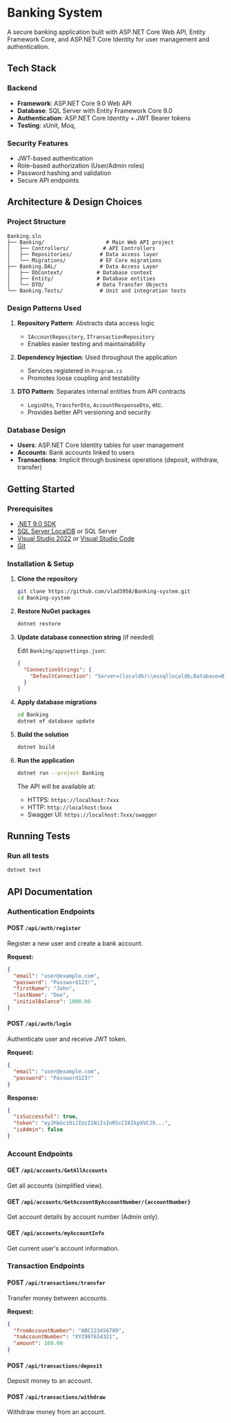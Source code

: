 # Banking System

A secure banking application built with ASP.NET Core Web API, Entity Framework Core, and ASP.NET Core Identity for user management and authentication.

##  Tech Stack

### Backend
- **Framework**: ASP.NET Core 9.0 Web API
- **Database**: SQL Server with Entity Framework Core 9.0
- **Authentication**: ASP.NET Core Identity + JWT Bearer tokens
- **Testing**: xUnit, Moq,

### Security Features
- JWT-based authentication
- Role-based authorization (User/Admin roles)
- Password hashing and validation
- Secure API endpoints

##  Architecture & Design Choices

### Project Structure
```
Banking.sln
├── Banking/                    # Main Web API project
│   ├── Controllers/           # API Controllers
│   ├── Repositories/         # Data access layer
│   └── Migrations/           # EF Core migrations
├── Banking.DAL/              # Data Access Layer
│   ├── DbContext/           # Database context
│   ├── Entity/              # Database entities
│   └── DTO/                 # Data Transfer Objects
└── Banking.Tests/            # Unit and integration tests
```

### Design Patterns Used

1. **Repository Pattern**: Abstracts data access logic
   - `IAccountRepository`, `ITransactionRepository`
   - Enables easier testing and maintainability

2. **Dependency Injection**: Used throughout the application
   - Services registered in `Program.cs`
   - Promotes loose coupling and testability

3. **DTO Pattern**: Separates internal entities from API contracts
   - `LoginDto`, `TransferDto`, `AccountResponseDto`, etc.
   - Provides better API versioning and security

### Database Design

- **Users**: ASP.NET Core Identity tables for user management
- **Accounts**: Bank accounts linked to users
- **Transactions**: Implicit through business operations (deposit, withdraw, transfer)

##  Getting Started

### Prerequisites

- [.NET 9.0 SDK](https://dotnet.microsoft.com/download/dotnet/9.0)
- [SQL Server LocalDB](https://docs.microsoft.com/en-us/sql/database-engine/configure-windows/sql-server-express-localdb) or SQL Server
- [Visual Studio 2022](https://visualstudio.microsoft.com/) or [Visual Studio Code](https://code.visualstudio.com/)
- [Git](https://git-scm.com/)

### Installation & Setup

1. **Clone the repository**
   ```bash
   git clone https://github.com/vlad3958/Banking-system.git
   cd Banking-system
   ```

2. **Restore NuGet packages**
   ```bash
   dotnet restore
   ```

3. **Update database connection string** (if needed)
   
   Edit `Banking/appsettings.json`:
   ```json
   {
     "ConnectionStrings": {
       "DefaultConnection": "Server=(localdb)\\mssqllocaldb;Database=BankingDB;Trusted_Connection=true;MultipleActiveResultSets=true"
     }
   }
   ```

4. **Apply database migrations**
   ```bash
   cd Banking
   dotnet ef database update
   ```

5. **Build the solution**
   ```bash
   dotnet build
   ```

6. **Run the application**
   ```bash
   dotnet run --project Banking
   ```

   The API will be available at:
   - HTTPS: `https://localhost:7xxx`
   - HTTP: `http://localhost:5xxx`
   - Swagger UI: `https://localhost:7xxx/swagger`

##  Running Tests

### Run all tests
```bash
dotnet test
```

##  API Documentation

### Authentication Endpoints

#### POST `/api/auth/register`
Register a new user and create a bank account.

**Request:**
```json
{
  "email": "user@example.com",
  "password": "Password123!",
  "firstName": "John",
  "lastName": "Doe",
  "initialBalance": 1000.00
}
```

#### POST `/api/auth/login`
Authenticate user and receive JWT token.

**Request:**
```json
{
  "email": "user@example.com",
  "password": "Password123!"
}
```

**Response:**
```json
{
  "isSuccessful": true,
  "token": "eyJhbGciOiJIUzI1NiIsInR5cCI6IkpXVCJ9...",
  "isAdmin": false
}
```

### Account Endpoints

#### GET `/api/accounts/GetAllAccounts`
Get all accounts (simplified view).

#### GET `/api/accounts/GetAccountByAccountNumber/{accountNumber}`
Get account details by account number (Admin only).

#### GET `/api/accounts/myAccountInfo`
Get current user's account information.

### Transaction Endpoints

#### POST `/api/transactions/transfer`
Transfer money between accounts.

**Request:**
```json
{
  "fromAccountNumber": "ABC123456789",
  "toAccountNumber": "XYZ987654321",
  "amount": 100.00
}
```

#### POST `/api/transactions/deposit`
Deposit money to an account.

#### POST `/api/transactions/withdraw`
Withdraw money from an account.
